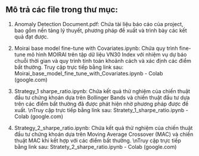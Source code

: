 ## Mô trả các file trong thư mục:

1. Anomaly Detection Document.pdf: Chứa tài liệu báo cáo của project, bao gồm nền tảng lý thuyết, phương pháp đề xuất và trình bày các kết quả đạt được.

2. Moirai base model fine-tune with Covariates.ipynb: Chứa quy trình fine-tune mô hình MOIRAI trên tập dữ liệu VN30 Index với nhiệm vụ dự báo chuỗi thời gian và quy trình tính toán khoảnh cách và xác định các điểm bất thường. Truy cập trực tiếp bằng link sau: Moirai_base_model_fine_tune_with_Covariates.ipynb - Colab (google.com)

3. Strategy_1 sharpe_ratio.ipynb: Chứa kết quả thử nghiệm của chiến thuật đầu tư chứng khoán dựa trên Bollinger Bands và chiến thuật đầu tư dựa trên các điểm bất thường đã được phát hiện nhờ phương pháp được đề xuất. \nTruy cập trực tiếp bằng link sau: Stratety_1_sharpe_ratio.ipynb - Colab (google.com)

5. Strategy_2_sharpe_ratio.ipynb: Chứa kết quả thử nghiệm của chiến thuật đầu tư chứng khoán dựa trên Moving Average Crossover (MAC) và chiến thuật MAC khi kết hợp với các điểm bất thường. \nTruy cập trực tiếp bằng link sau: Stratety_2_sharpe_ratio.ipynb - Colab (google.com)
